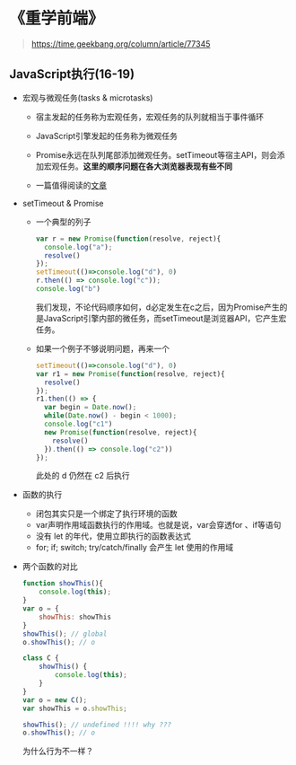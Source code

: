 # 《重学前端》

> https://time.geekbang.org/column/article/77345

## JavaScript执行(16-19)

- 宏观与微观任务(tasks & microtasks)

  - 宿主发起的任务称为宏观任务，宏观任务的队列就相当于事件循环

  - JavaScript引擎发起的任务称为微观任务

  - Promise永远在队列尾部添加微观任务。setTimeout等宿主API，则会添加宏观任务。**这里的顺序问题在各大浏览器表现有些不同**

  - 一篇值得阅读的[文章](https://jakearchibald.com/2015/tasks-microtasks-queues-and-schedules/)

    

- setTimeout & Promise

  - 一个典型的列子

    ```js
    var r = new Promise(function(resolve, reject){
      console.log("a");
      resolve()
    });
    setTimeout(()=>console.log("d"), 0)
    r.then(() => console.log("c"));
    console.log("b")
    ```

    我们发现，不论代码顺序如何，d必定发生在c之后，因为Promise产生的是JavaScript引擎内部的微任务，而setTimeout是浏览器API，它产生宏任务。

  - 如果一个例子不够说明问题，再来一个

    ```js
    setTimeout(()=>console.log("d"), 0)
    var r1 = new Promise(function(resolve, reject){
      resolve()
    });
    r1.then(() => { 
      var begin = Date.now();
      while(Date.now() - begin < 1000);
      console.log("c1") 
      new Promise(function(resolve, reject){
        resolve()
      }).then(() => console.log("c2"))
    });
    ```

    此处的 d 仍然在 c2 后执行

    

- 函数的执行

  - 闭包其实只是一个绑定了执行环境的函数
  - var声明作用域函数执行的作用域。也就是说，var会穿透for 、if等语句
  - 没有 let 的年代，使用立即执行的函数表达式
  - for; if; switch; try/catch/finally 会产生 let 使用的作用域



- 两个函数的对比

  ```js
  function showThis(){
      console.log(this);
  }
  var o = {
      showThis: showThis
  }
  showThis(); // global
  o.showThis(); // o
  ```

  ```js
  class C {
      showThis() {
          console.log(this);
      }
  }
  var o = new C();
  var showThis = o.showThis;
  
  showThis(); // undefined !!!! why ???
  o.showThis(); // o
  ```

  为什么行为不一样？





































